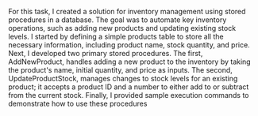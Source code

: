 For this task, I created a solution for inventory management using stored procedures in a database. The goal was to automate key inventory operations, such as adding new products and updating existing stock levels. I started by defining a simple products table to store all the necessary information, including product name, stock quantity, and price. Next, I developed two primary stored procedures. The first, AddNewProduct, handles adding a new product to the inventory by taking the product's name, initial quantity, and price as inputs. The second, UpdateProductStock, manages changes to stock levels for an existing product; it accepts a product ID and a number to either add to or subtract from the current stock. Finally, I provided sample execution commands to demonstrate how to use these procedures
